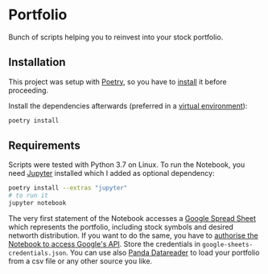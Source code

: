 # Portfolio

Bunch of scripts helping you to reinvest into your stock portfolio.

## Installation

This project was setup with [Poetry](https://python-poetry.org/docs/), so you have to [install](https://python-poetry.org/docs/) it before proceeding.

Install the dependencies afterwards (preferred in a [virtual environment](https://realpython.com/python-virtual-environments-a-primer/)):

```bash
poetry install
```

## Requirements

Scripts were tested with Python 3.7 on Linux.
To run the Notebook, you need [Jupyter](https://jupyter.readthedocs.io/en/latest/install.html) installed which I added as optional dependency:

```bash
poetry install --extras "jupyter"
# to run it
jupyter notebook
```

The very first statement of the Notebook accesses a [Google Spread Sheet](https://docs.google.com/spreadsheets) which represents the portfolio, including stock symbols and desired networth distribution.
If you want to do the same, you have to [authorise the Notebook to access Google's API](https://developers.google.com/sheets/api/guides/authorizing). Store the credentials in `google-sheets-credentials.json`.
You can use also [Panda Datareader](https://pandas-datareader.readthedocs.io/en/latest/) to load your portfolio from a csv file or any other source you like.